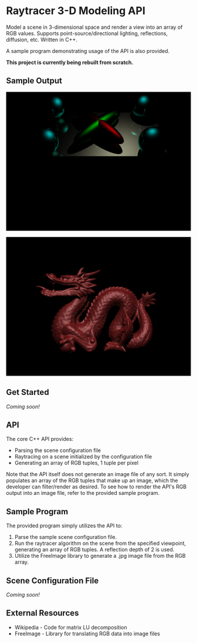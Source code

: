 # Raytracer 3-D Modeling API

Model a scene in 3-dimensional space and render a view into an array of RGB
values. Supports point-source/directional lighting, reflections, diffusion,
etc. Written in C++.

A sample program demonstrating usage of the API is also provided.

**This project is currently being rebuilt from scratch.**

## Sample Output

![Sample output](img/sample_output_1.png)

![Sample output](img/sample_output_2.png)

## Get Started

*Coming soon!*

## API

The core C++ API provides:
- Parsing the scene configuration file
- Raytracing on a scene initialized by the configuration file
- Generating an array of RGB tuples, 1 tuple per pixel

Note that the API itself does not generate an image file of any sort. It simply
populates an array of the RGB tuples that make up an image, which the developer
can filter/render as desired. To see how to render the API's RGB output into an
image file, refer to the provided sample program.

## Sample Program

The provided program simply utilizes the API to:
1. Parse the sample scene configuration file.
2. Run the raytracer algorithm on the scene from the specified viewpoint,
generating an array of RGB tuples. A reflection depth of 2 is used.
3. Utilize the FreeImage library to generate a .jpg image file from the RGB
array.

## Scene Configuration File

*Coming soon!*

## External Resources

- Wikipedia - Code for matrix LU decomposition
- FreeImage - Library for translating RGB data into image files
